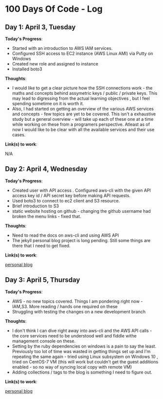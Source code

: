 # 100 Days Of Code - Log

## Day 1: April 3, Tuesday

**Today's Progress**:

- Started with an introduction to AWS IAM services. 
- Configured SSH access to EC2 instance (AWS Linux AMI) via Putty on Windows
- Created new role and assigned to instance
- Installed boto3

**Thoughts**:

- I would like to get a clear picture how the SSH connections work - the maths and concepts behind assymetric keys / public / private keys. This may lead to digressing from the actual learning objectives , but I feel spending sometime on it is worth it.
- Also, I had started on getting an overview of the various AWS services and concepts - few topics are yet to be covered. This isn't a exhaustive study but a general overview - will take up each of these one at a time while working on these from a programers perspective.
Atleast as of now I would like to be clear with all the available services and their use cases.

**Link(s) to work**:

N/A


## Day 2: April 4, Wednesday

**Today's Progress**:

 - Created user with API access . Configured aws-cli with the given API access key id / API secret key before making API requests.
 - Used boto3 to connect to ec2 client and S3 resource.
 - Brief introduction to S3
 - static website hosting on github - changing the github username had broken the menu links - fixed that.
 
**Thoughts**:

- Need to read the docs on aws-cli and using AWS API
- The jekyll personal blog project is long pending. Still some things are there that I need to get fixed.

**Link(s) to work**:

[personal blog](ovisek.github.io)

## Day 3: April 5, Thursday

**Today's Progress**:

- AWS - no new topics covered. Things I am pondering right now - IAM,S3. More reading / hands one required on these
- Struggling with testing the changes on a new development branch

**Thoughts**:

- I don't think I can dive right away into aws-cli and the AWS API calls - the core services need to be understood well and fiddle withe management console on these.
- Setting by the ruby dependencies on windows is a pain to say the least. Previously too lot of time was wasted in getting things set up and I'm repeating the same again - tried using Linux subsystem on Windows 10 , tried on CentOS-7 VM (this will work but couldn't get the guest additions enabled - so no way of syncing local copy with remote VM)
- Adding collections / tags to the blog is something I need to figure out.

**Link(s) to work**:

[personal blog](ovisek.github.io)
